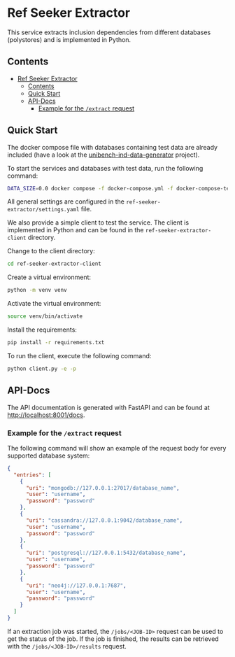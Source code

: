 # Ref Seeker Extractor

This service extracts inclusion dependencies from different databases (polystores) and is implemented in Python.

## Contents
- [Ref Seeker Extractor](#ref-seeker-extractor)
  - [Contents](#contents)
  - [Quick Start](#quick-start)
  - [API-Docs](#api-docs)
    - [Example for the `/extract` request](#example-for-the-extract-request)


## Quick Start

The docker compose file with databases containing test data are already included (have a look at the [unibench-ind-data-generator](https://gitlab.com/dbishagen/unibench-ind-data-generator) project).

To start the services and databases with test data, run the following command:

```bash
DATA_SIZE=0.0 docker compose -f docker-compose.yml -f docker-compose-test-data.yml up
```

All general settings are configured in the `ref-seeker-extractor/settings.yaml` file.


We also provide a simple client to test the service. The client is implemented in Python and can be found in the `ref-seeker-extractor-client` directory.

Change to the client directory:
```bash
cd ref-seeker-extractor-client
```

Create a virtual environment:
```bash
python -m venv venv
```

Activate the virtual environment:
```bash
source venv/bin/activate
```

Install the requirements:
```bash
pip install -r requirements.txt
```

To run the client, execute the following command:
```bash
python client.py -e -p
```




## API-Docs

The API documentation is generated with FastAPI and can be found at [http://localhost:8001/docs](http://localhost:8001/docs).


### Example for the `/extract` request

The following command will show an example of the request body for every supported database system:

```json
{
  "entries": [
    {
      "uri": "mongodb://127.0.0.1:27017/database_name",
      "user": "username",
      "password": "password"
    },
    {
      "uri": "cassandra://127.0.0.1:9042/database_name",
      "user": "username",
      "password": "password"
    },
    {
      "uri": "postgresql://127.0.0.1:5432/database_name",
      "user": "username",
      "password": "password"
    },
    {
      "uri": "neo4j://127.0.0.1:7687",
      "user": "username",
      "password": "password"
    }
  ]
}

```

If an extraction job was started, the `/jobs/<JOB-ID>` request can be used to get the status of the job.
If the job is finished, the results can be retrieved with the `/jobs/<JOB-ID>/results` request.

